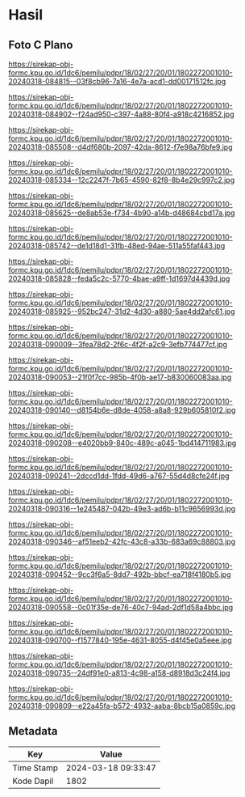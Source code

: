 # Hasil

## Foto C Plano

https://sirekap-obj-formc.kpu.go.id/1dc6/pemilu/pdpr/18/02/27/20/01/1802272001010-20240318-084815--03f8cb96-7a16-4e7a-acd1-dd00171512fc.jpg

https://sirekap-obj-formc.kpu.go.id/1dc6/pemilu/pdpr/18/02/27/20/01/1802272001010-20240318-084902--f24ad950-c397-4a88-80f4-a918c4216852.jpg

https://sirekap-obj-formc.kpu.go.id/1dc6/pemilu/pdpr/18/02/27/20/01/1802272001010-20240318-085508--d4df680b-2097-42da-8612-f7e98a76bfe9.jpg

https://sirekap-obj-formc.kpu.go.id/1dc6/pemilu/pdpr/18/02/27/20/01/1802272001010-20240318-085334--12c2247f-7b65-4590-82f8-8b4e29c997c2.jpg

https://sirekap-obj-formc.kpu.go.id/1dc6/pemilu/pdpr/18/02/27/20/01/1802272001010-20240318-085625--de8ab53e-f734-4b90-a14b-d48684cbd17a.jpg

https://sirekap-obj-formc.kpu.go.id/1dc6/pemilu/pdpr/18/02/27/20/01/1802272001010-20240318-085742--de1d18d1-31fb-48ed-94ae-511a55faf443.jpg

https://sirekap-obj-formc.kpu.go.id/1dc6/pemilu/pdpr/18/02/27/20/01/1802272001010-20240318-085828--feda5c2c-5770-4bae-a9ff-1d1697d4439d.jpg

https://sirekap-obj-formc.kpu.go.id/1dc6/pemilu/pdpr/18/02/27/20/01/1802272001010-20240318-085925--952bc247-31d2-4d30-a880-5ae4dd2afc61.jpg

https://sirekap-obj-formc.kpu.go.id/1dc6/pemilu/pdpr/18/02/27/20/01/1802272001010-20240318-090009--3fea78d2-2f6c-4f2f-a2c9-3efb774477cf.jpg

https://sirekap-obj-formc.kpu.go.id/1dc6/pemilu/pdpr/18/02/27/20/01/1802272001010-20240318-090053--21f0f7cc-985b-4f0b-ae17-b830060083aa.jpg

https://sirekap-obj-formc.kpu.go.id/1dc6/pemilu/pdpr/18/02/27/20/01/1802272001010-20240318-090140--d8154b6e-d8de-4058-a8a8-929b605810f2.jpg

https://sirekap-obj-formc.kpu.go.id/1dc6/pemilu/pdpr/18/02/27/20/01/1802272001010-20240318-090208--e4020bb9-840c-489c-a045-1bd414711983.jpg

https://sirekap-obj-formc.kpu.go.id/1dc6/pemilu/pdpr/18/02/27/20/01/1802272001010-20240318-090241--2dccd1dd-1fdd-49d6-a767-55d4d8cfe24f.jpg

https://sirekap-obj-formc.kpu.go.id/1dc6/pemilu/pdpr/18/02/27/20/01/1802272001010-20240318-090316--1e245487-042b-49e3-ad6b-b11c9656993d.jpg

https://sirekap-obj-formc.kpu.go.id/1dc6/pemilu/pdpr/18/02/27/20/01/1802272001010-20240318-090346--af51eeb2-42fc-43c8-a33b-683a69c88803.jpg

https://sirekap-obj-formc.kpu.go.id/1dc6/pemilu/pdpr/18/02/27/20/01/1802272001010-20240318-090452--9cc3f6a5-8dd7-492b-bbcf-ea718f4180b5.jpg

https://sirekap-obj-formc.kpu.go.id/1dc6/pemilu/pdpr/18/02/27/20/01/1802272001010-20240318-090558--0c01f35e-de76-40c7-94ad-2df1d58a4bbc.jpg

https://sirekap-obj-formc.kpu.go.id/1dc6/pemilu/pdpr/18/02/27/20/01/1802272001010-20240318-090700--f1577840-195e-4631-8055-d4f45e0a5eee.jpg

https://sirekap-obj-formc.kpu.go.id/1dc6/pemilu/pdpr/18/02/27/20/01/1802272001010-20240318-090735--24df91e0-a813-4c98-a158-d8918d3c24f4.jpg

https://sirekap-obj-formc.kpu.go.id/1dc6/pemilu/pdpr/18/02/27/20/01/1802272001010-20240318-090809--e22a45fa-b572-4932-aaba-8bcb15a0859c.jpg


## Metadata

| Key        | Value               |
| ---------- | ------------------- |
| Time Stamp | 2024-03-18 09:33:47 |
| Kode Dapil | 1802                |



